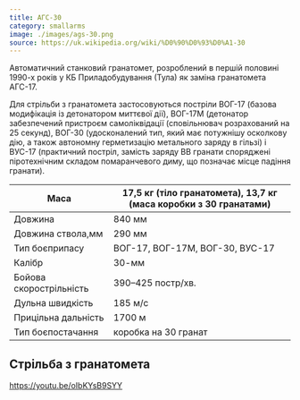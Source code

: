 ```yaml
---
title: АГС-30
category: smallarms
image: ./images/ags-30.png
source: https://uk.wikipedia.org/wiki/%D0%90%D0%93%D0%A1-30
---
```


Автоматичний станковий гранатомет, розроблений в першій половині 1990-х років у КБ Приладобудування (Тула) як заміна гранатомета АГС-17.

Для стрільби з гранатомета застосовуються постріли ВОГ-17 (базова модифікація із детонатором миттєвої дії), ВОГ-17М (детонатор забезпечений пристроєм самоліквідації (сповільнювач розрахований на 25 секунд), ВОГ-30 (удосконалений тип, який має потужнішу осколкову дію, а також автономну герметизацію метального заряду в гільзі) і ВУС-17 (практичний постріл, замість заряду ВВ гранати споряджені піротехнічним складом помаранчевого диму, що позначає місце падіння гранати).

| Маса                    | 17,5 кг (тіло гранатомета), 13,7 кг (маса коробки з 30 гранатами) |
| ----------------------- | ----------------------------------------------------------------- |
| Довжина                 | 840 мм                                                            |
| Довжина ствола,мм       | 290 мм                                                            |
| Тип боєприпасу          | ВОГ-17, ВОГ-17М, ВОГ-30, ВУС-17                                   |
| Калібр                  | 30-мм                                                             |
| Бойова скорострільність | 390–425 постр/хв.                                                 |
| Дульна швидкість        | 185 м/с                                                           |
| Прицільна дальність     | 1700 м                                                            |
| Тип боєпостачання       | коробка на 30 гранат                                              |

## Стрільба з гранатомета

https://youtu.be/oIbKYsB9SYY

